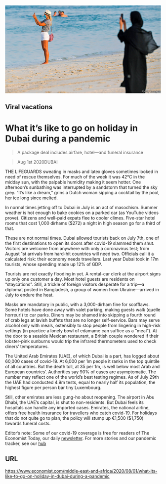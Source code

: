 ![](./images/20200801_MAP005_0.jpg)

## Viral vacations

# What it’s like to go on holiday in Dubai during a pandemic

> A package deal includes airfare, hotel—and funeral insurance

> Aug 1st 2020DUBAI

THE LIFEGUARDS sweating in masks and latex gloves sometimes looked in need of rescue themselves. For much of the week it was 42°C in the midday sun, with the palpable humidity making it seem hotter. One afternoon’s sunbathing was interrupted by a sandstorm that turned the sky grey. “It’s like a dream,” grins a Dutch woman sipping a cocktail by the pool, her ice long since melted.

In normal times jetting off to Dubai in July is an act of masochism. Summer weather is hot enough to bake cookies on a parked car (as YouTube videos prove). Citizens and well-paid expats flee to cooler climes. Five-star hotel rooms that cost 1,000 dirhams ($272) a night in high season go for a third of that.

These are not normal times. Dubai allowed tourists back on July 7th, one of the first destinations to open its doors after covid-19 slammed them shut. Visitors are welcome from anywhere with only a coronavirus test; from August 1st arrivals from hard-hit countries will need two. Officials call it a calculated risk: their economy needs travellers. Last year Dubai took in 17m tourists, whose spending made up 12% of GDP.

Tourists are not exactly flooding in yet. A rental-car clerk at the airport signs up only one customer a day. Most hotel guests are residents on “staycations”. Still, a trickle of foreign visitors desperate for a trip—a diplomat posted in Bangladesh, a group of women from Ukraine—arrived in July to endure the heat.

Masks are mandatory in public, with a 3,000-dirham fine for scofflaws. Some hotels have done away with valet parking, making guests walk (quelle horreur!) to car parks. Diners may be shamed into skipping a fourth round of crab legs at lavish buffets that are no longer self-service. Bars may serve alcohol only with meals, ostensibly to stop people from lingering in high-risk settings (in practice a lonely bowl of edamame can suffice as a “meal”). At the door to a seaside Mexican restaurant, a British couple wondered if their lobster-pink sunburns would trip the infrared thermometers used to check diners’ temperatures.

The United Arab Emirates (UAE), of which Dubai is a part, has logged about 60,000 cases of covid-19. At 6,000 per 1m people it ranks in the top quintile of all countries. But the death toll, at 35 per 1m, is well below most Arab and European countries’. Authorities say 90% of cases are asymptomatic. The number may reflect one of the world’s best testing regimes. As of July 29th the UAE had conducted 4.9m tests, equal to nearly half its population, the highest figure per person bar tiny Luxembourg.

Still, other emirates are less gung-ho about reopening. The airport in Abu Dhabi, the UAE’s capital, is shut to non-residents. But Dubai feels its hospitals can handle any imported cases. Emirates, the national airline, offers free health insurance for travellers who catch covid-19. For holidays that do not quite go to plan, the policy will stump up €1,500 ($1,750) towards funeral costs.

Editor’s note: Some of our covid-19 coverage is free for readers of The Economist Today, our daily [newsletter](https://www.economist.com/https://my.economist.com/user#newsletter). For more stories and our pandemic tracker, see our [hub](https://www.economist.com//news/2020/03/11/the-economists-coverage-of-the-coronavirus)

## URL

https://www.economist.com/middle-east-and-africa/2020/08/01/what-its-like-to-go-on-holiday-in-dubai-during-a-pandemic

